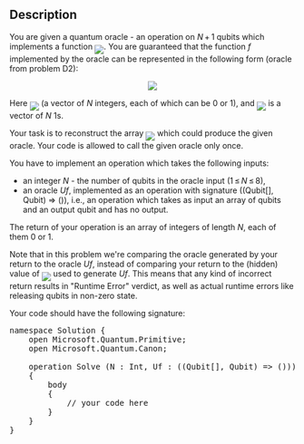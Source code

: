 ## Description

<div><p>You are given a quantum oracle - an operation on <span class="tex-span"><i>N</i> + 1</span> qubits which implements a function <img align="middle" class="tex-formula" src="file://o1yZL3PT.png" style="max-width: 100.0%;max-height: 100.0%;">. You are guaranteed that the function <span class="tex-span"><i>f</i></span> implemented by the oracle can be represented in the following form (oracle from problem D2):</p><center class="tex-equation"><img align="middle" class="tex-formula" src="file://lEWduxda.png" style="max-width: 100.0%;max-height: 100.0%;"></center><p>Here <img align="middle" class="tex-formula" src="file://evFzTPil.png" style="max-width: 100.0%;max-height: 100.0%;"> (a vector of <span class="tex-span"><i>N</i></span> integers, each of which can be 0 or 1), and <img align="middle" class="tex-formula" src="file://fDVrTRMN.png" style="max-width: 100.0%;max-height: 100.0%;"> is a vector of <span class="tex-span"><i>N</i></span> 1s.</p><p>Your task is to reconstruct the array <img align="middle" class="tex-formula" src="file://4XrGgnCv.png" style="max-width: 100.0%;max-height: 100.0%;"> which could produce the given oracle. Your code is allowed to call the given oracle only once.</p><p>You have to implement an operation which takes the following inputs:</p><ul><li> an integer <span class="tex-span"><i>N</i></span> - the number of qubits in the oracle input (<span class="tex-span">1 ≤ <i>N</i> ≤ 8</span>),</li><li> an oracle <span class="tex-span"><i>Uf</i></span>, implemented as an operation with signature <span class="tex-font-style-tt">((Qubit[], Qubit) =&gt; ())</span>, i.e., an operation which takes as input an array of qubits and an output qubit and has no output.</li></ul><p>The return of your operation is an array of integers of length <span class="tex-span"><i>N</i></span>, each of them 0 or 1.</p><p>Note that in this problem we're comparing the oracle generated by your return to the oracle <span class="tex-span"><i>Uf</i></span>, instead of comparing your return to the (hidden) value of <img align="middle" class="tex-formula" src="file://JUKLzV2S.png" style="max-width: 100.0%;max-height: 100.0%;"> used to generate <span class="tex-span"><i>Uf</i></span>. This means that any kind of incorrect return results in "Runtime Error" verdict, as well as actual runtime errors like releasing qubits in non-zero state.</p><p>Your code should have the following signature:</p><pre class="verbatim">namespace Solution {<br>    open Microsoft.Quantum.Primitive;<br>    open Microsoft.Quantum.Canon;<br><br>    operation Solve (N : Int, Uf : ((Qubit[], Qubit) =&gt; ())) : Int[]<br>    {<br>        body<br>        {<br>            // your code here<br>        }<br>    }<br>}</pre></div>

